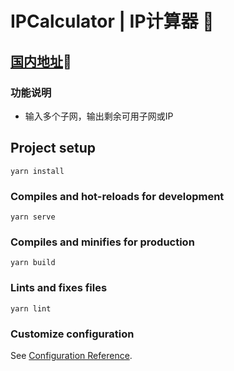 # IPCalculator | IP计算器 :tada:

##  [国内地址](https://gitee.com/jadezi/IPCalculator):rainbow:

### 功能说明
- 输入多个子网，输出剩余可用子网或IP

## Project setup
```
yarn install
```

### Compiles and hot-reloads for development
```
yarn serve
```

### Compiles and minifies for production
```
yarn build
```

### Lints and fixes files
```
yarn lint
```

### Customize configuration
See [Configuration Reference](https://cli.vuejs.org/config/).
